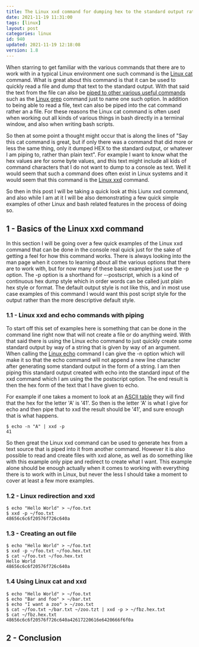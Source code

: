 ```yaml
---
title: The Linux xxd command for dumping hex to the standard output rather than text
date: 2021-11-19 11:31:00
tags: [linux]
layout: post
categories: linux
id: 940
updated: 2021-11-19 12:18:08
version: 1.8
---
```


When starring to get familiar with the various commands that there are to work with in a typical Linux environment one such command is the [Linux cat](/2020/11/11/linux-cat/) command. What is great about this command is that it can be used to quickly read a file and dump that text to the standard output. With that said the text from the file can also be [piped to other various useful commands](/2020/10/09/linux-pipe/) such as the [Linux grep](/2020/09/14/linux-grep/) command just to name one such option. In addition to being able to read a file, text can also be piped into the cat command rather an a file. For these reasons the Linux cat command is often used when working out all kinds of various things in bash directly in a terminal window, and also when writing bash scripts.

So then at some point a thought might occur that is along the lines of "Say this cat command is great, but if only there was a command that did more or less the same thing, only it dumped HEX to the standard output, or whatever I am piping to, rather than plain text". For example I want to know what the hex values are for some byte values, and this text might include all kids of command characters that I do not want to dump to a console as text. Well it would seem that such a command does often exist in Linux systems and it would seem that this command is the [Linux xxd](https://linux.die.net/man/1/xxd) command.

So then in this post I will be taking a quick look at this Liunx xxd command, and also while I am at it I will be also demonstrating a few quick simple examples of other Linux and bash related features in the process of doing so.

<!-- more -->

## 1 - Basics of the Linux xxd command

In this section I will be going over a few quick examples of the Linux xxd command that can be done in the console real quick just for the sake of getting a feel for how this command works. There is always looking into the man page when it comes to learning about all the various options that there are to work with, but for now many of these basic examples just use the -p option. The -p option is a shorthand for --postscript, which is a kind of continuous hex dump style which in order words can be called just plain hex style or format. The default output style is not like this, and in most use case examples of this command I would want this post script style for the output rather than the more descriptive default style.

### 1.1 - Linux xxd and echo commands with piping

To start off this set of examples here is something that can be done in the command line right now that will not create a file or do anything weird. With that said there is using the Linux echo command to just quickly create some standard output by way of a string that is given by way of an argument. When calling the [Linux echo](/2019/08/15/linux-echo/) command I can give the -n option which will make it so that the echo command will not append a new line character after generating some standard output in the form of a string. I am then piping this standard output created with echo into the standard input of the xxd command which I am using the the postscript option. The end result is then the hex form of the text that I have given to echo.

For example if one takes a moment to look at an [ASCII table](https://www.asciitable.com/) they will find that the hex for the letter 'A' is '41'. So then is the letter 'A' is what I give for echo and then pipe that to xxd the result should be '41', and sure enough that is what happens.

```
$ echo -n "A" | xxd -p
41
```

So then great the Linux xxd command can be used to generate hex from a text source that is piped into it from another command. However it is also possible to read and create files with xxd alone, as well as do something like with this example only pipe and redirect to create what I want. This example alone should be enough actually when it comes to working with everything there is to work with in Linux, but never the less I should take a moment to cover at least a few more examples.


### 1.2 - Linux redirection and xxd

```
$ echo "Hello World" > ~/foo.txt
$ xxd -p ~/foo.txt
48656c6c6f20576f726c640a
```

### 1.3 - Creating an out file

```
$ echo "Hello World" > ~/foo.txt
$ xxd -p ~/foo.txt ~/foo.hex.txt
$ cat ~/foo.txt ~/foo.hex.txt
Hello World
48656c6c6f20576f726c640a
```

### 1.4 Using Linux cat and xxd

```
$ echo "Hello World" > ~/foo.txt
$ echo "Bar and foo" > ~/bar.txt
$ echo "I want a zoo" > ~/zoo.txt
$ cat ~/foo.txt ~/bar.txt ~/zoo.tzt | xxd -p > ~/fbz.hex.txt
$ cat ~/fbz.hex.txt
48656c6c6f20576f726c640a42617220616e6420666f6f0a
```

## 2 - Conclusion

